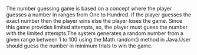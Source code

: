 The number guessing game is based on a concept where the player guesses a number in ranges from One to Hundred. If the player guesses the exact number then the player wins else the player loses the game. Since this game provides limited attempts, so, the player must guess the number with the limited attempts.The system generates a random number from a given range between 1 to 100 using the Math.random() method in Java.User should guess the number in minimum trials to win the game.
